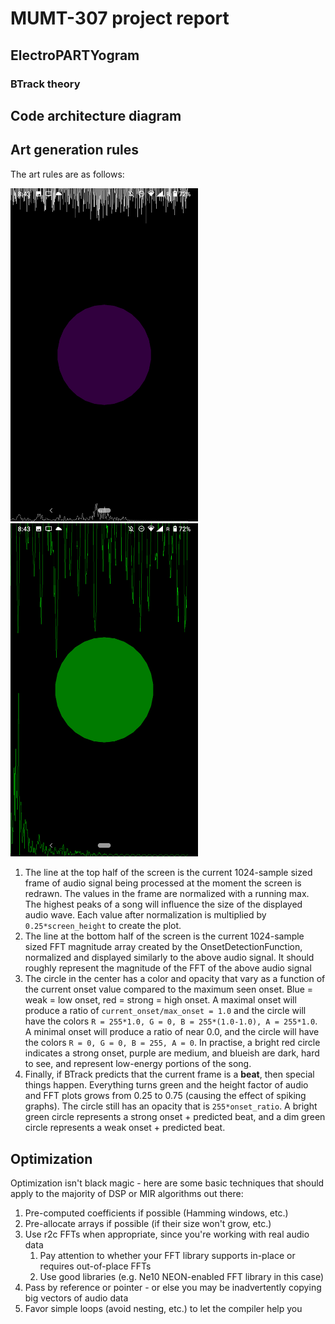 # MUMT-307 project report

## ElectroPARTYogram

### BTrack theory

## Code architecture diagram

## Art generation rules

The art rules are as follows:

<img src=".github/beat1.png" width=300> <img src=".github/beat2.png" width=300>

1. The line at the top half of the screen is the current 1024-sample sized frame of audio signal being processed at the moment the screen is redrawn. The values in the frame are normalized with a running max. The highest peaks of a song will influence the size of the displayed audio wave. Each value after normalization is multiplied by `0.25*screen_height` to create the plot.
2. The line at the bottom half of the screen is the current 1024-sample sized FFT magnitude array created by the OnsetDetectionFunction, normalized and displayed similarly to the above audio signal. It should roughly represent the magnitude of the FFT of the above audio signal
3. The circle in the center has a color and opacity that vary as a function of the current onset value compared to the maximum seen onset. Blue = weak = low onset, red = strong = high onset. A maximal onset will produce a ratio of `current_onset/max_onset = 1.0` and the circle will have the colors `R = 255*1.0, G = 0, B = 255*(1.0-1.0), A = 255*1.0`. A minimal onset will produce a ratio of near 0.0, and the circle will have the colors `R = 0, G = 0, B = 255, A = 0`. In practise, a bright red circle indicates a strong onset, purple are medium, and blueish are dark, hard to see, and represent low-energy portions of the song.
4. Finally, if BTrack predicts that the current frame is a **beat**, then special things happen. Everything turns green and the height factor of audio and FFT plots grows from 0.25 to 0.75 (causing the effect of spiking graphs). The circle still has an opacity that is `255*onset_ratio`. A bright green circle represents a strong onset + predicted beat, and a dim green circle represents a weak onset + predicted beat.

## Optimization

Optimization isn't black magic - here are some basic techniques that should apply to the majority of DSP or MIR algorithms out there:

1. Pre-computed coefficients if possible (Hamming windows, etc.)
2. Pre-allocate arrays if possible (if their size won't grow, etc.)
3. Use r2c FFTs when appropriate, since you're working with real audio data
    1. Pay attention to whether your FFT library supports in-place or requires out-of-place FFTs
    2. Use good libraries (e.g. Ne10 NEON-enabled FFT library in this case)
4. Pass by reference or pointer - or else you may be inadvertently copying big vectors of audio data
5. Favor simple loops (avoid nesting, etc.) to let the compiler help you
